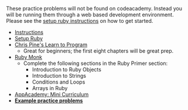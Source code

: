 These practice problems will not be found on codeacademy. Instead you
will be running them through a web based development environment. Please
see the [setup ruby instructions][setup] on how to get started.

* [Instructions][instructions]
* [Setup Ruby][setup]
* [Chris Pine's Learn to Program][chris-pine]
    * Great for beginners; the first eight chapters will be great prep.
* [Ruby Monk][ruby-monk]
    * Complete the following sections in the Ruby Primer section:
        * Introduction to Ruby Objects
        * Introduction to Strings
        * Conditions and Loops
        * Arrays in Ruby
* [AppAcademy: Mini Curriculum][mini-curriculum]
* **[Example practice problems][practice-problems]**

[instructions]: ./instructions
[setup]: ../coding-test-1/setup
[chris-pine]: https://pine.fm/LearnToProgram/
[ruby-monk]: http://rubymonk.com
[mini-curriculum]: ../mini-curriculum
[practice-problems]: ./practice-problems
